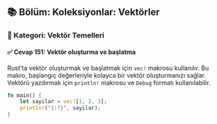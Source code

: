 ## 📚 Bölüm: Koleksiyonlar: Vektörler  
### 🔹 Kategori: Vektör Temelleri  
#### ✅ Cevap 151: Vektör oluşturma ve başlatma

Rust'ta vektör oluşturmak ve başlatmak için `vec!` makrosu kullanılır. Bu makro, başlangıç değerleriyle kolayca bir vektör oluşturmanızı sağlar. Vektörü yazdırmak için `println!` makrosu ve `Debug` formatı kullanılabilir.

```rust
fn main() {
    let sayilar = vec![1, 2, 3];
    println!("{:?}", sayilar);
}
```
